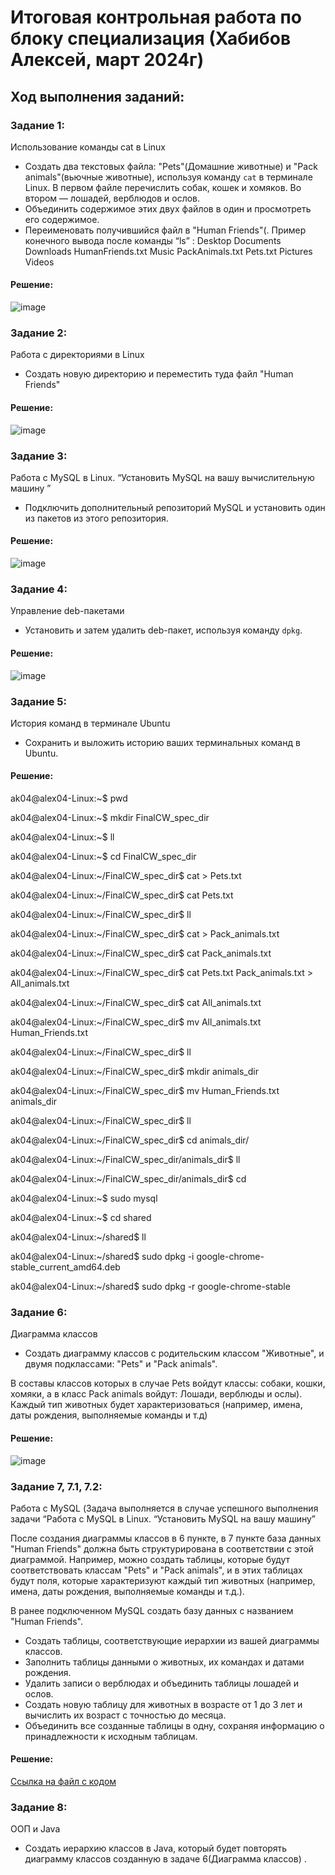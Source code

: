 # Итоговая контрольная работа по блоку специализация (Хабибов Алексей, март 2024г)

## Ход выполнения заданий:

### Задание 1:

Использование команды cat в Linux
   - Создать два текстовых файла: "Pets"(Домашние животные) и "Pack animals"(вьючные животные), используя команду `cat` в терминале Linux. В первом файле перечислить собак, кошек и хомяков. Во втором — лошадей, верблюдов и ослов.
   - Объединить содержимое этих двух файлов в один и просмотреть его содержимое.
   - Переименовать получившийся файл в "Human Friends"(.
Пример конечного вывода после команды “ls” :
Desktop Documents Downloads  HumanFriends.txt  Music  PackAnimals.txt  Pets.txt  Pictures  Videos

#### Решение:
![image](Задание%201.png)

### Задание 2:

Работа с директориями в Linux
   - Создать новую директорию и переместить туда файл "Human Friends"

#### Решение:
![image](Задание%202.png)

### Задание 3:

Работа с MySQL в Linux. “Установить MySQL на вашу вычислительную машину ”
   - Подключить дополнительный репозиторий MySQL и установить один из пакетов из этого репозитория.

#### Решение:
![image](Задание%203.png)

### Задание 4:

Управление deb-пакетами
   - Установить и затем удалить deb-пакет, используя команду `dpkg`.

#### Решение:
![image](Задание%204.png)

### Задание 5:

История команд в терминале Ubuntu
   - Сохранить и выложить историю ваших терминальных команд в Ubuntu.

#### Решение:

ak04@alex04-Linux:~$ pwd

ak04@alex04-Linux:~$ mkdir FinalCW_spec_dir

ak04@alex04-Linux:~$ ll

ak04@alex04-Linux:~$ cd FinalCW_spec_dir

ak04@alex04-Linux:~/FinalCW_spec_dir$ cat > Pets.txt

ak04@alex04-Linux:~/FinalCW_spec_dir$ cat Pets.txt 

ak04@alex04-Linux:~/FinalCW_spec_dir$ ll

ak04@alex04-Linux:~/FinalCW_spec_dir$ cat > Pack_animals.txt

ak04@alex04-Linux:~/FinalCW_spec_dir$ cat Pack_animals.txt

ak04@alex04-Linux:~/FinalCW_spec_dir$ cat Pets.txt Pack_animals.txt > All_animals.txt

ak04@alex04-Linux:~/FinalCW_spec_dir$ cat All_animals.txt 

ak04@alex04-Linux:~/FinalCW_spec_dir$ mv All_animals.txt Human_Friends.txt

ak04@alex04-Linux:~/FinalCW_spec_dir$ ll

ak04@alex04-Linux:~/FinalCW_spec_dir$ mkdir animals_dir

ak04@alex04-Linux:~/FinalCW_spec_dir$ mv Human_Friends.txt animals_dir

ak04@alex04-Linux:~/FinalCW_spec_dir$ ll

ak04@alex04-Linux:~/FinalCW_spec_dir$ cd animals_dir/

ak04@alex04-Linux:~/FinalCW_spec_dir/animals_dir$ ll

ak04@alex04-Linux:~/FinalCW_spec_dir/animals_dir$ cd

ak04@alex04-Linux:~$ sudo mysql

ak04@alex04-Linux:~$ cd shared

ak04@alex04-Linux:~/shared$ ll

ak04@alex04-Linux:~/shared$ sudo dpkg -i google-chrome-stable_current_amd64.deb

ak04@alex04-Linux:~/shared$ sudo dpkg -r google-chrome-stable 

### Задание 6:

Диаграмма классов
- Создать диаграмму классов с родительским классом "Животные", и двумя подклассами: "Pets" и "Pack animals".

В составы классов которых в случае Pets войдут классы: собаки, кошки, хомяки, а в класс Pack animals войдут: Лошади, верблюды и ослы).
Каждый тип животных будет характеризоваться (например, имена, даты рождения, выполняемые команды и т.д)

#### Решение: 
![image](Задание%20.png)

### Задание 7, 7.1, 7.2:

Работа с MySQL (Задача выполняется в случае успешного выполнения задачи “Работа с MySQL в Linux. “Установить MySQL на вашу машину”

После создания диаграммы классов в 6 пункте, в 7 пункте база данных "Human Friends" должна быть структурирована в соответствии с этой диаграммой. Например, можно создать таблицы, которые будут соответствовать классам "Pets" и "Pack animals", и в этих таблицах будут поля, которые характеризуют каждый тип животных (например, имена, даты рождения, выполняемые команды и т.д.). 

В ранее подключенном MySQL создать базу данных с названием "Human Friends".
- Создать таблицы, соответствующие иерархии из вашей диаграммы классов.
- Заполнить таблицы данными о животных, их командах и датами рождения.
- Удалить записи о верблюдах и объединить таблицы лошадей и ослов.
- Создать новую таблицу для животных в возрасте от 1 до 3 лет и вычислить их возраст с точностью до месяца.
- Объединить все созданные таблицы в одну, сохраняя информацию о принадлежности к исходным таблицам.

#### Решение: 

[Ссылка на файл с кодом](human_friends.sql)

### Задание 8:

ООП и Java
   - Создать иерархию классов в Java, который будет повторять диаграмму классов созданную в задаче 6(Диаграмма классов) .